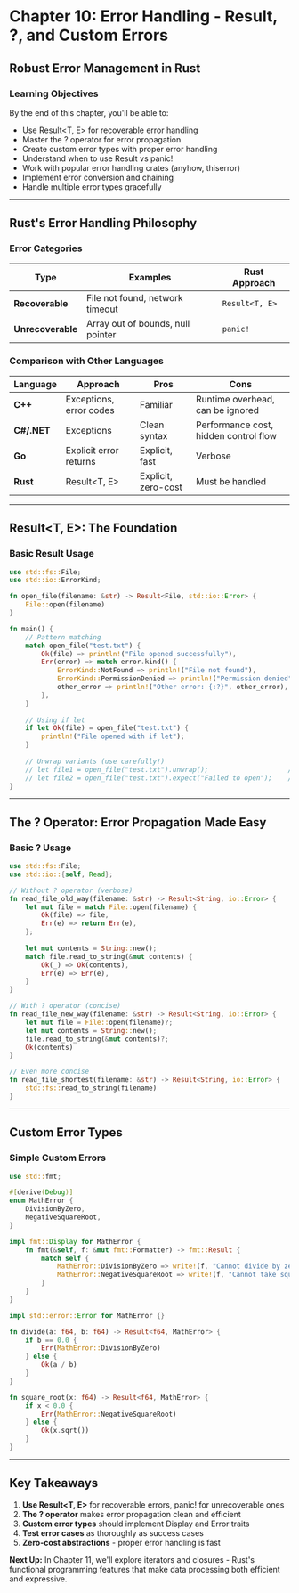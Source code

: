 # Chapter 10: Error Handling - Result, ?, and Custom Errors
## Robust Error Management in Rust

### Learning Objectives
By the end of this chapter, you'll be able to:
- Use Result<T, E> for recoverable error handling
- Master the ? operator for error propagation
- Create custom error types with proper error handling
- Understand when to use Result vs panic!
- Work with popular error handling crates (anyhow, thiserror)
- Implement error conversion and chaining
- Handle multiple error types gracefully

---

## Rust's Error Handling Philosophy

### Error Categories

| Type | Examples | Rust Approach |
|------|----------|---------------|
| **Recoverable** | File not found, network timeout | `Result<T, E>` |
| **Unrecoverable** | Array out of bounds, null pointer | `panic!` |

### Comparison with Other Languages

| Language | Approach | Pros | Cons |
|----------|----------|------|------|
| **C++** | Exceptions, error codes | Familiar | Runtime overhead, can be ignored |
| **C#/.NET** | Exceptions | Clean syntax | Performance cost, hidden control flow |
| **Go** | Explicit error returns | Explicit, fast | Verbose |
| **Rust** | Result<T, E> | Explicit, zero-cost | Must be handled |

---

## Result<T, E>: The Foundation

### Basic Result Usage

```rust
use std::fs::File;
use std::io::ErrorKind;

fn open_file(filename: &str) -> Result<File, std::io::Error> {
    File::open(filename)
}

fn main() {
    // Pattern matching
    match open_file("test.txt") {
        Ok(file) => println!("File opened successfully"),
        Err(error) => match error.kind() {
            ErrorKind::NotFound => println!("File not found"),
            ErrorKind::PermissionDenied => println!("Permission denied"),
            other_error => println!("Other error: {:?}", other_error),
        },
    }
    
    // Using if let
    if let Ok(file) = open_file("test.txt") {
        println!("File opened with if let");
    }
    
    // Unwrap variants (use carefully!)
    // let file1 = open_file("test.txt").unwrap();                    // Panics on error
    // let file2 = open_file("test.txt").expect("Failed to open");    // Panics with message
}
```

---

## The ? Operator: Error Propagation Made Easy

### Basic ? Usage

```rust
use std::fs::File;
use std::io::{self, Read};

// Without ? operator (verbose)
fn read_file_old_way(filename: &str) -> Result<String, io::Error> {
    let mut file = match File::open(filename) {
        Ok(file) => file,
        Err(e) => return Err(e),
    };
    
    let mut contents = String::new();
    match file.read_to_string(&mut contents) {
        Ok(_) => Ok(contents),
        Err(e) => Err(e),
    }
}

// With ? operator (concise)
fn read_file_new_way(filename: &str) -> Result<String, io::Error> {
    let mut file = File::open(filename)?;
    let mut contents = String::new();
    file.read_to_string(&mut contents)?;
    Ok(contents)
}

// Even more concise
fn read_file_shortest(filename: &str) -> Result<String, io::Error> {
    std::fs::read_to_string(filename)
}
```

---

## Custom Error Types

### Simple Custom Errors

```rust
use std::fmt;

#[derive(Debug)]
enum MathError {
    DivisionByZero,
    NegativeSquareRoot,
}

impl fmt::Display for MathError {
    fn fmt(&self, f: &mut fmt::Formatter) -> fmt::Result {
        match self {
            MathError::DivisionByZero => write!(f, "Cannot divide by zero"),
            MathError::NegativeSquareRoot => write!(f, "Cannot take square root of negative number"),
        }
    }
}

impl std::error::Error for MathError {}

fn divide(a: f64, b: f64) -> Result<f64, MathError> {
    if b == 0.0 {
        Err(MathError::DivisionByZero)
    } else {
        Ok(a / b)
    }
}

fn square_root(x: f64) -> Result<f64, MathError> {
    if x < 0.0 {
        Err(MathError::NegativeSquareRoot)
    } else {
        Ok(x.sqrt())
    }
}
```

---

## Key Takeaways

1. **Use Result<T, E>** for recoverable errors, panic! for unrecoverable ones
2. **The ? operator** makes error propagation clean and efficient
3. **Custom error types** should implement Display and Error traits
4. **Test error cases** as thoroughly as success cases
5. **Zero-cost abstractions** - proper error handling is fast

**Next Up:** In Chapter 11, we'll explore iterators and closures - Rust's functional programming features that make data processing both efficient and expressive.
